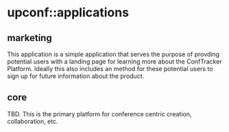 # upconf::applications

## marketing

This application is a simple application that serves the purpose of provding potential users
with a landing page for learning more about the ConfTracker Platform. Ideally this also includes an
method for these potential users to sign up for future information about the product.

## core

TBD. This is the primary platform for conference centric creation, collaboration, etc.

